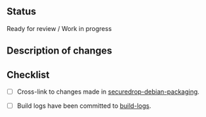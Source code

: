 ## Status

Ready for review / Work in progress

## Description of changes

## Checklist
- [ ] Cross-link to changes made in [securedrop-debian-packaging](https://github.com/freedomofpress/securedrop-debian-packaging).
- [ ] Build logs have been committed to [build-logs](https://github.com/freedomofpress/build-logs).

